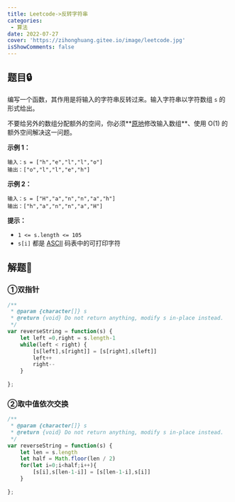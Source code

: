 ```yaml
---
title: Leetcode->反转字符串
categories: 
 - 算法
date: 2022-07-27
cover: 'https://zihonghuang.gitee.io/image/leetcode.jpg'
isShowComments: false
---
```


## 题目:lock:

编写一个函数，其作用是将输入的字符串反转过来。输入字符串以字符数组 `s` 的形式给出。

不要给另外的数组分配额外的空间，你必须**[原地](https://baike.baidu.com/item/原地算法)修改输入数组**、使用 O(1) 的额外空间解决这一问题。

**示例 1：**

```
输入：s = ["h","e","l","l","o"]
输出：["o","l","l","e","h"]
```

**示例 2：**

```
输入：s = ["H","a","n","n","a","h"]
输出：["h","a","n","n","a","H"]
```

 

**提示：**

- `1 <= s.length <= 105`
- `s[i]` 都是 [ASCII](https://baike.baidu.com/item/ASCII) 码表中的可打印字符



## 解题:key:

### ①双指针

```javascript
/**
 * @param {character[]} s
 * @return {void} Do not return anything, modify s in-place instead.
 */
var reverseString = function(s) {
    let left =0,right = s.length-1
    while(left < right) {
        [s[left],s[right]] = [s[right],s[left]]
        left++
        right--
    }
   
};
```

### ②取中值依次交换

```javascript
/**
 * @param {character[]} s
 * @return {void} Do not return anything, modify s in-place instead.
 */
var reverseString = function(s) {
    let len = s.length
    let half = Math.floor(len / 2)
    for(let i=0;i<half;i++){
        [s[i],s[len-1-i]] = [s[len-1-i],s[i]]
    }
   
};
```

